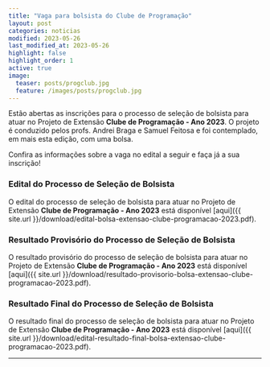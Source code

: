 ```yaml
---
title: "Vaga para bolsista do Clube de Programação"
layout: post
categories: noticias
modified: 2023-05-26
last_modified_at: 2023-05-26
highlight: false
highlight_order: 1
active: true
image:
  teaser: posts/progclub.jpg
  feature: /images/posts/progclub.jpg
---
```


Estão abertas as inscrições para o processo de seleção de bolsista para atuar no Projeto de Extensão **Clube de Programação - Ano 2023**. O projeto é conduzido pelos profs. Andrei Braga e Samuel Feitosa e foi contemplado, em mais esta edição, com uma bolsa.

Confira as informações sobre a vaga no edital a seguir e faça já a sua inscrição!

### Edital do Processo de Seleção de Bolsista

O edital do processo de seleção de bolsista para atuar no Projeto de Extensão **Clube de Programação - Ano 2023** está disponível [aqui]({{ site.url }}/download/edital-bolsa-extensao-clube-programacao-2023.pdf).

### Resultado Provisório do Processo de Seleção de Bolsista

O resultado provisório do processo de seleção de bolsista para atuar no Projeto de Extensão **Clube de Programação - Ano 2023** está disponível [aqui]({{ site.url }}/download/resultado-provisorio-bolsa-extensao-clube-programacao-2023.pdf).

### Resultado Final do Processo de Seleção de Bolsista

O resultado final do processo de seleção de bolsista para atuar no Projeto de Extensão **Clube de Programação - Ano 2023** está disponível [aqui]({{ site.url }}/download/edital-resultado-final-bolsa-extensao-clube-programacao-2023.pdf).

---
